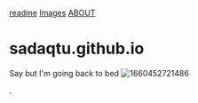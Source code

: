 [readme](https://sadaqtu.github.io)
[Images](0.png)
[ABOUT](  https://sadaqtu.github.io/about.html)
# sadaqtu.github.io
Say but I'm going back to bed
![1660452721486](https://user-images.githubusercontent.com/111323368/190932917-d0ee5138-1da9-4f58-abc2-32bc03d847ba.png)

.
